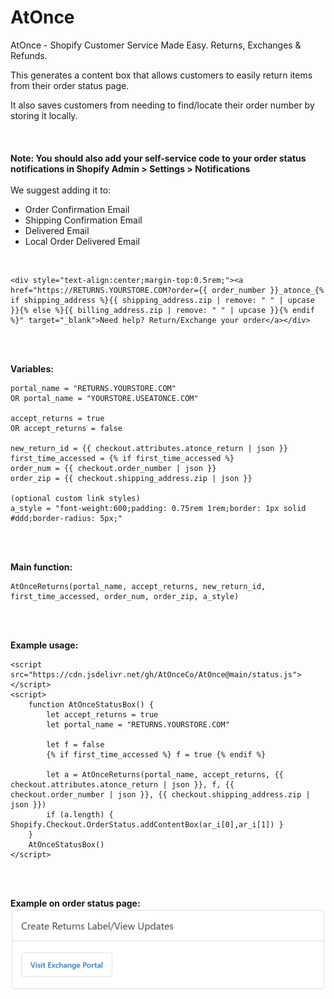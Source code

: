 # AtOnce
AtOnce - Shopify Customer Service Made Easy. Returns, Exchanges &amp; Refunds.

This generates a content box that allows customers to easily return items from their order status page.

It also saves customers from needing to find/locate their order number by storing it locally.
<br/>
<br/>
<br/>
<br/>
**Note: You should also add your self-service code to your order status notifications in Shopify Admin > Settings > Notifications**
<br/>
<br/>
We suggest adding it to:
<br/>
- Order Confirmation Email
- Shipping Confirmation Email
- Delivered Email
- Local Order Delivered Email
<br/>

```
<div style="text-align:center;margin-top:0.5rem;"><a href="https://RETURNS.YOURSTORE.COM?order={{ order_number }}_atonce_{% if shipping_address %}{{ shipping_address.zip | remove: " " | upcase }}{% else %}{{ billing_address.zip | remove: " " | upcase }}{% endif %}" target="_blank">Need help? Return/Exchange your order</a></div>
```

<br/>
<br/>

**Variables:**
```
portal_name = "RETURNS.YOURSTORE.COM"
OR portal_name = "YOURSTORE.USEATONCE.COM"

accept_returns = true
OR accept_returns = false

new_return_id = {{ checkout.attributes.atonce_return | json }}
first_time_accessed = {% if first_time_accessed %}
order_num = {{ checkout.order_number | json }}
order_zip = {{ checkout.shipping_address.zip | json }}

(optional custom link styles)
a_style = "font-weight:600;padding: 0.75rem 1rem;border: 1px solid #ddd;border-radius: 5px;"
```

<br/>
<br/>

**Main function:**
```
AtOnceReturns(portal_name, accept_returns, new_return_id, first_time_accessed, order_num, order_zip, a_style)
```

<br/>
<br/>

**Example usage:**
```
<script src="https://cdn.jsdelivr.net/gh/AtOnceCo/AtOnce@main/status.js"></script>
<script>
    function AtOnceStatusBox() {
        let accept_returns = true
        let portal_name = "RETURNS.YOURSTORE.COM"
        
        let f = false
        {% if first_time_accessed %} f = true {% endif %}
        
        let a = AtOnceReturns(portal_name, accept_returns, {{ checkout.attributes.atonce_return | json }}, f, {{ checkout.order_number | json }}, {{ checkout.shipping_address.zip | json }})
        if (a.length) { Shopify.Checkout.OrderStatus.addContentBox(ar_i[0],ar_i[1]) }
    }
    AtOnceStatusBox()
</script>
```

<br/>
<br/>

**Example on order status page:**
![Example](https://github.com/AtOnceCo/AtOnce/blob/main/Example%201.png)
